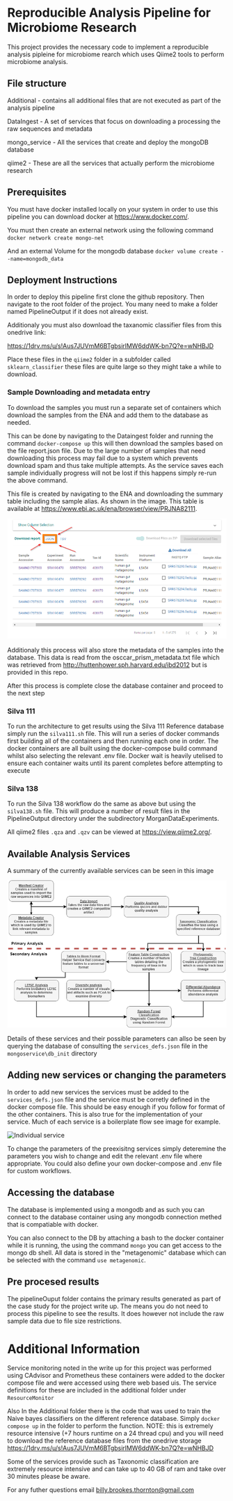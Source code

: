 # Reproducible Analysis Pipeline for Microbiome Research 
This project provides the necessary code to implement a reproducible analysis pipleine for microbiome rearch which uses
Qiime2 tools to perform microbiome analysis.

## File structure
Additional - contains all additional files that are not executed as part of the analysis pipeline

DataIngest - A set of services that focus on downloading a processing the raw sequences and metadata

mongo_service - All the services that create and deploy the mongoDB database

qiime2 - These are all the services that actually perform the microbiome research

## Prerequisites
You must have docker installed locally on your system in order to use this pipeline you can download docker at 
https://www.docker.com/.

You must then create an external network using the following command
`docker network create mongo-net`

And an external Volume for the mongodb database
`docker volume create --name=mongodb_data`



## Deployment Instructions
In order to deploy this pipeline first clone the github repository.
Then navigate to the root folder of the project. You many need to make a folder named PipelineOutput if it does not already exist.

Additionaly you must also download the taxanomic classifier files from this onedrive link:

https://1drv.ms/u/s!Aus7JUVmM6BTgbsirlMW6ddWK-bn7Q?e=wNHBJD

Place these files in the `qiime2` folder in a subfolder called `sklearn_classifier` these files are quite large so they
might take a while to download.

### Sample Downloading and metadata entry
To download the samples you  must run a separate set of containers which download the samples from the ENA and add them
to the database as needed.

This can be done by navigating to the Dataingest folder and running the command `docker-compose up` this will then download
the samples based on the file report.json file. Due to the large number of samples that need downloading this process
may fail due to a system which prevents download spam and thus take multiple attempts. 
As the service saves each sample individually progress will not be lost if this happens simply re-run the above command.


This file is created by navigating to the ENA and downloading the summary table including the sample alias. As shown in 
the image. This table is available at https://www.ebi.ac.uk/ena/browser/view/PRJNA82111.

![ENA Browser](./readme_images/ENABrowser.png)

Additionaly this process will also store the metadata of the samples into the database. This data is read from the 
osccar_prism_metadata.txt file which was retrieved from http://huttenhower.sph.harvard.edu/ibd2012 but is provided in this repo.

After this process is complete close the database container and proceed to the next step

### Silva 111
To run the architecture to get results using the Silva 111 Reference database simply run the `silva111.sh` file. This will
run a series of docker commands first building all of the containers and then running each one in order. The docker 
containers are all built using the docker-compose build command whilst also selecting the relevant .env file.
Docker wait is heavily utelised to ensure each container waits until its parent completes before attempting to execute

### Silva 138
To run the Silva 138 workflow do the same as above but using the `silva138.sh` file.
This will produce a number of result files in the PipelineOutput directory under the subdirectory MorganDataExperiments.

All qiime2 files `.qza` and `.qzv` can be viewed at https://view.qiime2.org/.

## Available Analysis Services
A summary of the currently available services can be seen in this image

![services](./readme_images/services2.png)

Details of these services and their possible parameters can allso be seen by querying the database of consulting the 
`services_defs.json` file in the `mongoservice\db_init` directory

## Adding new services or changing the parameters
In order to add new services the services must be added to the `services_defs.json` file and the service must be corretly
defined in the docker compose file. This should be easy enough if you follow for format of the other containers.
This is also true for the implementation of your service. Much of each service is a boilerplate flow see image for example.

![Individual service](./readme_images/individualservice.svg)

To change the parameters of the preexisitng services simply deteremine the parameters you wish to change and edit the 
relevant .env file where appropriate. You could also define your own docker-compose and .env file for custom workflows.

## Accessing the database
The database is implemented using a mongodb and as such you can connect to the database container using any mongodb 
connection methed that is compatiable with docker.

You can also connect to the DB by attaching a bash to the docker container while it is running, the using the command
`mongo` you can get access to the mongo db shell. All data is stored in the "metagenomic" database which can be selected
with the command `use metagenomic`.

## Pre procesed results
The pipelineOuput folder contains the primary results generated as part of the case study for the project write up.
The means you do not need to process this pipeline to see the results. It does however not include the raw sample data
due to file size restrictions.

# Additional Information
Service monitoring noted in the write up for this project was performed using CAdvisor and Prometheus these containers
were added to the docker compose file and were accessed using there web based uis. The service definitions for these
are included in the additional folder under `ResourceMonitor`

Also In the Additional folder there is the code that was used to train the Naive bayes
classifiers on the different reference database. Simply `docker compose up` in the
folder to perform the function.
NOTE: this is extremely resource intensive (+7 hours runtime on a 24 thread cpu) and you will need to download the
reference database files from the onedrive storage
https://1drv.ms/u/s!Aus7JUVmM6BTgbsirlMW6ddWK-bn7Q?e=wNHBJD

Some of the services provide such as Taxonomic classification are extremely resource intensive and can take up to 40 GB 
of ram and take over 30 minutes please be aware.

For any futher questions email billy.brookes.thornton@gmail.com
